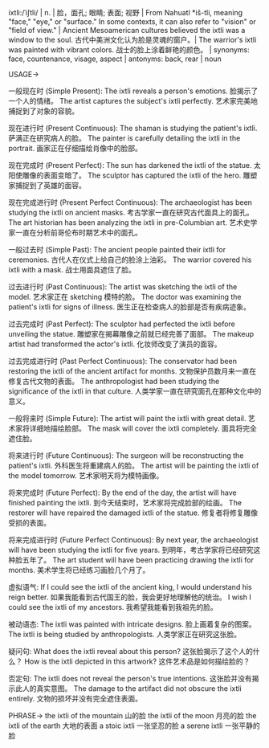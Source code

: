 ixtli:/ˈiʃtli/ | n. |  脸，面孔; 眼睛; 表面; 视野 |  From Nahuatl *iš-tli, meaning "face," "eye," or "surface."  In some contexts, it can also refer to "vision" or "field of view." |  Ancient Mesoamerican cultures believed the ixtli was a window to the soul.  古代中美洲文化认为脸是灵魂的窗户。|  The warrior's ixtli was painted with vibrant colors.  战士的脸上涂着鲜艳的颜色。 | synonyms: face, countenance, visage, aspect | antonyms: back, rear | noun


USAGE->

一般现在时 (Simple Present):
The ixtli reveals a person's emotions.  脸揭示了一个人的情绪。
The artist captures the subject's ixtli perfectly.  艺术家完美地捕捉到了对象的容貌。

现在进行时 (Present Continuous):
The shaman is studying the patient's ixtli.  萨满正在研究病人的脸。
The painter is carefully detailing the ixtli in the portrait. 画家正在仔细描绘肖像中的脸部。

现在完成时 (Present Perfect):
The sun has darkened the ixtli of the statue. 太阳使雕像的表面变暗了。
The sculptor has captured the ixtli of the hero. 雕塑家捕捉到了英雄的面容。

现在完成进行时 (Present Perfect Continuous):
The archaeologist has been studying the ixtli on ancient masks. 考古学家一直在研究古代面具上的面孔。
The art historian has been analyzing the ixtli in pre-Columbian art. 艺术史学家一直在分析前哥伦布时期艺术中的面孔。


一般过去时 (Simple Past):
The ancient people painted their ixtli for ceremonies. 古代人在仪式上给自己的脸涂上油彩。
The warrior covered his ixtli with a mask.  战士用面具遮住了脸。

过去进行时 (Past Continuous):
The artist was sketching the ixtli of the model. 艺术家正在 sketching 模特的脸。
The doctor was examining the patient's ixtli for signs of illness. 医生正在检查病人的脸部是否有疾病迹象。


过去完成时 (Past Perfect):
The sculptor had perfected the ixtli before unveiling the statue.  雕塑家在揭幕雕像之前就已经完善了面部。
The makeup artist had transformed the actor's ixtli.  化妆师改变了演员的面容。


过去完成进行时 (Past Perfect Continuous):
The conservator had been restoring the ixtli of the ancient artifact for months.  文物保护员数月来一直在修复古代文物的表面。
The anthropologist had been studying the significance of the ixtli in that culture.  人类学家一直在研究面孔在那种文化中的意义。



一般将来时 (Simple Future):
The artist will paint the ixtli with great detail.  艺术家将详细地描绘脸部。
The mask will cover the ixtli completely.  面具将完全遮住脸。


将来进行时 (Future Continuous):
The surgeon will be reconstructing the patient's ixtli.  外科医生将重建病人的脸。
The artist will be painting the ixtli of the model tomorrow.  艺术家明天将为模特画像。


将来完成时 (Future Perfect):
By the end of the day, the artist will have finished painting the ixtli. 到今天结束时，艺术家将完成脸部的绘画。
The restorer will have repaired the damaged ixtli of the statue.  修复者将修复雕像受损的表面。


将来完成进行时 (Future Perfect Continuous):
By next year, the archaeologist will have been studying the ixtli for five years. 到明年，考古学家将已经研究这种脸五年了。
The art student will have been practicing drawing the ixtli for months. 美术学生将已经练习画脸几个月了。



虚拟语气:
If I could see the ixtli of the ancient king, I would understand his reign better. 如果我能看到古代国王的脸，我会更好地理解他的统治。
I wish I could see the ixtli of my ancestors. 我希望我能看到我祖先的脸。


被动语态:
The ixtli was painted with intricate designs.  脸上画着复杂的图案。
The ixtli is being studied by anthropologists. 人类学家正在研究这张脸。


疑问句:
What does the ixtli reveal about this person? 这张脸揭示了这个人的什么？
How is the ixtli depicted in this artwork? 这件艺术品是如何描绘脸的？


否定句:
The ixtli does not reveal the person's true intentions. 这张脸并没有揭示此人的真实意图。
The damage to the artifact did not obscure the ixtli entirely.  文物的损坏并没有完全遮住表面。


PHRASE->
the ixtli of the mountain 山的脸
the ixtli of the moon 月亮的脸
the ixtli of the earth 大地的表面
a stoic ixtli  一张坚忍的脸
a serene ixtli 一张平静的脸

